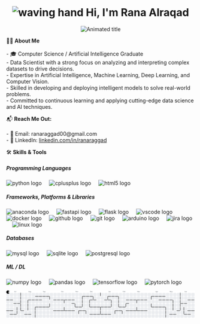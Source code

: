 <br clear="both">
<h1 align="center">
  <img src="https://em-content.zobj.net/source/microsoft-teams/337/waving-hand_1f44b.gif" height="30" alt="waving hand" />
  Hi, I'm Rana Alraqad
</h1>


<p align="center">
  <img src="https://readme-typing-svg.demolab.com?font=Fira+Code&weight=600&size=22&pause=1000&color=FF69B4&center=true&vCenter=true&width=750&lines=Data+Scientist+%7C+AI+Engineer+%7C+Computer+Vision+Developer" alt="Animated title" />
</p>


<p align="left">👩‍💻 <strong>About Me</strong><br><br>
- 🎓 Computer Science / Artificial Intelligence Graduate  <br>
- Data Scientist with a strong focus on analyzing and interpreting complex datasets to drive decisions.  <br>
- Expertise in Artificial Intelligence, Machine Learning, Deep Learning, and Computer Vision.  <br>
- Skilled in developing and deploying intelligent models to solve real-world problems.  <br>
- Committed to continuous learning and applying cutting-edge data science and AI techniques.
</p>


<p align="left">📬 <strong>Reach Me Out:</strong><br><br>
- 📧 Email: ranaraggad00@gmail.com  <br>
- 💼 LinkedIn: <a href="https://www.linkedin.com/in/ranaraggad">linkedin.com/in/ranaraggad</a>
</p>


<p align="left">🛠️ <strong>Skills & Tools</strong></p>


<h5 align="left">Programming Languages</h5>

<div align="left">
  <img src="https://cdn.jsdelivr.net/gh/devicons/devicon/icons/python/python-original.svg" height="40" alt="python logo" />
  <img width="12" />
  <img src="https://cdn.jsdelivr.net/gh/devicons/devicon/icons/cplusplus/cplusplus-original.svg" height="40" alt="cplusplus logo" />
  <img width="12" />
  <img src="https://cdn.jsdelivr.net/gh/devicons/devicon/icons/html5/html5-original.svg" height="40" alt="html5 logo" />
</div>


<h5 align="left">Frameworks, Platforms & Libraries</h5>

<div align="left">
  <img src="https://cdn.jsdelivr.net/gh/devicons/devicon/icons/anaconda/anaconda-original.svg" height="40" alt="anaconda logo" />
  <img width="12" />
  <img src="https://cdn.jsdelivr.net/gh/devicons/devicon/icons/fastapi/fastapi-original.svg" height="40" alt="fastapi logo" />
  <img width="12" />
  <img src="https://cdn.jsdelivr.net/gh/devicons/devicon/icons/flask/flask-original.svg" height="40" alt="flask logo" />
  <img width="12" />
  <img src="https://cdn.jsdelivr.net/gh/devicons/devicon/icons/vscode/vscode-original.svg" height="40" alt="vscode logo" />
  <img width="12" />
  <img src="https://cdn.jsdelivr.net/gh/devicons/devicon/icons/docker/docker-original.svg" height="40" alt="docker logo" />
  <img width="12" />
  <img src="https://cdn.jsdelivr.net/gh/devicons/devicon/icons/github/github-original.svg" height="40" alt="github logo" />
  <img width="12" />
  <img src="https://cdn.jsdelivr.net/gh/devicons/devicon/icons/git/git-original.svg" height="40" alt="git logo" />
  <img width="12" />
  <img src="https://cdn.jsdelivr.net/gh/devicons/devicon/icons/arduino/arduino-original.svg" height="40" alt="arduino logo" />
  <img width="12" />
  <img src="https://cdn.jsdelivr.net/gh/devicons/devicon/icons/jira/jira-original.svg" height="40" alt="jira logo" />
  <img width="12" />
  <img src="https://cdn.jsdelivr.net/gh/devicons/devicon/icons/linux/linux-original.svg" height="40" alt="linux logo" />
</div>


<h5 align="left">Databases</h5>

<div align="left">
  <img src="https://cdn.jsdelivr.net/gh/devicons/devicon/icons/mysql/mysql-original.svg" height="40" alt="mysql logo" />
  <img width="12" />
  <img src="https://cdn.jsdelivr.net/gh/devicons/devicon/icons/sqlite/sqlite-original.svg" height="40" alt="sqlite logo" />
  <img width="12" />
  <img src="https://cdn.jsdelivr.net/gh/devicons/devicon/icons/postgresql/postgresql-original.svg" height="40" alt="postgresql logo" />
</div>


<h5 align="left">ML / DL</h5>

<div align="left">
  <img src="https://cdn.jsdelivr.net/gh/devicons/devicon/icons/numpy/numpy-original.svg" height="40" alt="numpy logo" />
  <img width="12" />
  <img src="https://cdn.jsdelivr.net/gh/devicons/devicon/icons/pandas/pandas-original.svg" height="40" alt="pandas logo" />
  <img width="12" />
  <img src="https://cdn.jsdelivr.net/gh/devicons/devicon/icons/tensorflow/tensorflow-original.svg" height="40" alt="tensorflow logo" />
  <img width="12" />
  <img src="https://cdn.jsdelivr.net/gh/devicons/devicon/icons/pytorch/pytorch-original.svg" height="40" alt="pytorch logo" />
</div>



<p align="center">
  <picture>
    <source media="(prefers-color-scheme: dark)" srcset="https://raw.githubusercontent.com/TP0351578/TP0351578/output/pacman-contribution-graph-dark.svg">
    <source media="(prefers-color-scheme: light)" srcset="https://raw.githubusercontent.com/TP0351578/TP0351578/output/pacman-contribution-graph.svg">
    <img alt="Pac-Man contribution graph" src="https://raw.githubusercontent.com/TP0351578/TP0351578/output/pacman-contribution-graph.svg">
  </picture>
</p>

